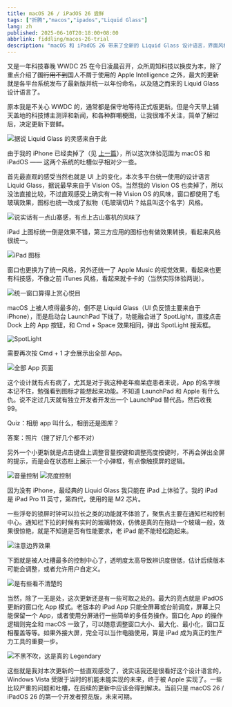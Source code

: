 ```yaml
---
title: macOS 26 / iPadOS 26 尝鲜
tags: ["折腾","macos","ipados","Liquid Glass"]
lang: zh
published: 2025-06-10T20:18:00+08:00
abbrlink: fiddling/macos-26-trial
description: "macOS 和 iPadOS 26 带来了全新的 Liquid Glass 设计语言，界面风格焕然一新，图标和窗口效果更具现代感，尤其是在 iPad 上实现的窗口化应用模式，标志着其向生产力工具的转变。然而，部分设计如透明的控制中心和对启动台的整合引发了一些争议，用户体验仍需进一步优化。这次更新虽有不足，却为未来的发展奠定了基础，值得期待。"
---
```


又是一年科技春晚 WWDC 25 在今日凌晨召开，众所周知科技以换皮为本，除了重点介绍了<del>国行用不到</del>国人不屑于使用的 Apple Intelligence 之外，最大的更新就是各平台系统发布了最新版并统一以年份命名，以及随之而来的 Liquid Glass 设计语言了。

原本我是不关心 WWDC 的，通常都是保守地等待正式版更新。但是今天早上铺天盖地的科技博主测评和新闻，和各种群嘲梗图，让我很难不关注，简单了解过后，决定更新下尝鲜。

![据说 Liquid Glass 的灵感来自于此](https://blog-img.shinya.click/2025/10a1a04fe5272425d5df103b0403286b.png)

由于我的 iPhone 已经卖掉了（见 [上一篇](/fiddling/one-month-using-android)），所以这次体验范围为 macOS 和 iPadOS —— 这两个系统的吐槽似乎相对少一些。

首先最直观的感受当然也就是 UI 上的变化，本次多平台统一使用的设计语言 Liquid Glass，据说最早来自于 Vision OS。当然我的 Vision OS 也卖掉了，所以没法直接比较，不过直观感受上确实有一种 Vision OS 的风味，窗口都使用了毛玻璃效果，图标也统一改成了拟物（毛玻璃切片？姑且叫这个名字）风格。

![说实话有一点山寨感，有点上古山寨机的风味了](https://blog-img.shinya.click/2025/a8cf24e6e65fb60e3b12459b13dd7b80.png)

iPad 上图标统一倒是效果不错，第三方应用的图标也有做效果转换，看起来风格很统一。

![iPad 图标](https://blog-img.shinya.click/2025/7c1c0ec885660f91df41053898c0cd88.PNG)

窗口也更换为了统一风格，另外还统一了 Apple Music 的视觉效果，看起来也更有科技感，不像之前 iTunes 风格，看起来就卡卡的（当然实际体验两说）。

![统一窗口算得上赏心悦目](https://blog-img.shinya.click/2025/7b73e36fb041c8dc5e7ff9aad0faeb57.png)

macOS 上被人喷得最多的，倒不是 Liquid Glass（UI 负反馈主要来自于 iPhone），而是启动台 LaunchPad 下线了，功能融合进了 SpotLight，直接点击 Dock 上的 App 按钮，和 Cmd + Space 效果相同，弹出 SpotLight 搜索框。

![SpotLight](https://blog-img.shinya.click/2025/4b190a366a67d3f5dc14bea1491ebb92.png)

需要再次按 Cmd + 1 才会展示出全部 App。

![全部 App 页面](https://blog-img.shinya.click/2025/9b74ffbd1b34ef15ef5b320135c653d7.png)

这个设计就有点有病了，尤其是对于我这种老年痴呆症患者来说，App 的名字根本记不住，勉强看到图标才能想起来功能。不知道 LaunchPad 和 Apple 有什么仇。说不定过几天就有独立开发者开发出一个 LaunchPad 替代品，然后收我 99。

Quiz：相册 app 叫什么，相册还是图库？

答案：照片（搜了好几个都不对）

另外一个小更新就是点击键盘上调整音量按键和调整亮度按键时，不再会弹出全屏的提示，而是会在状态栏上展示一个小弹框，有点像触摸屏的逻辑。

![音量控制](https://blog-img.shinya.click/2025/85841f6a20fe5bc87d2e4e7036e7e1ec.png)
![亮度控制](https://blog-img.shinya.click/2025/c781da9ec7dfac96e7588a8faa047df5.png)

因为没有 iPhone，最经典的 Liquid Glass 我只能在 iPad 上体验了。我的 iPad 是 iPad Pro 11 英寸，第四代，使用的是 M2 芯片。

一些浮夸的锁屏时钟可以拉长之类的功能就不体验了，聚焦点主要在通知栏和控制中心。通知栏下拉的时候有实时的玻璃特效，仿佛是真的在拖动一个玻璃一般，效果很惊艳，就是不知道是否有性能要求，老 iPad 能不能轻松跑起来。

![注意边界效果](https://blog-img.shinya.click/2025/acbdd751ce6b1ca0c76301c826274aea.PNG)

下面就是被人吐槽最多的控制中心了，透明度太高导致辨识度很低，估计后续版本可能会调整，或者允许用户自定义。

![是有些看不清楚的](https://blog-img.shinya.click/2025/e4cd043a2db8acf7c8a5d12f3c90065e.PNG)

当然，除了一无是处，这次更新还是有一些可取之处的。最大的亮点就是 iPadOS 更新的窗口化 App 模式。老版本的 iPad App 只能全屏幕或台前调度，屏幕上只能保留一个 App，或者使用分屏进行一些简单的多任务操作。窗口化 App 的操作逻辑则完全和 macOS 一致了，可以随意调整窗口大小、最大化、最小化，窗口互相覆盖等等。如果外接大屏，完全可以当作电脑使用，算是 iPad 成为真正的生产力工具的重要一步。

![不黑不吹，这是真的 Legendary](https://blog-img.shinya.click/2025/4846d5e04b7811a0435573f43d26dfec.PNG)

这些就是我对本次更新的一些直观感受了，说实话我还是很看好这个设计语言的，Windows Vista 受限于当时的机能未能实现的未来，终于被 Apple 实现了。一些比较严重的问题和吐槽，在后续的更新中应该会得到解决。当前只是 macOS 26 / iPadOS 26 的第一个开发者预览版，未来可期。